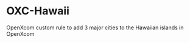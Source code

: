 OXC-Hawaii
==========

OpenXcom custom rule to add 3 major cities to the Hawaiian islands in OpenXcom
